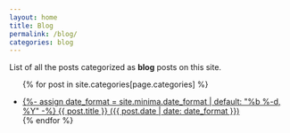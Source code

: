```yaml
---
layout: home
title: Blog
permalink: /blog/
categories: blog
---
```


List of all the posts categorized as <strong>blog</strong> posts on this site.

<ul>

{% for post in site.categories[page.categories] %}
  <li><a href="{{ post.url }}" target="_self" draggable="false">
  	{%- assign date_format = site.minima.date_format | default: "%b %-d, %Y" -%}
    {{ post.title }} ({{ post.date | date: date_format }})
  </a></li>
{% endfor %}

</ul>
